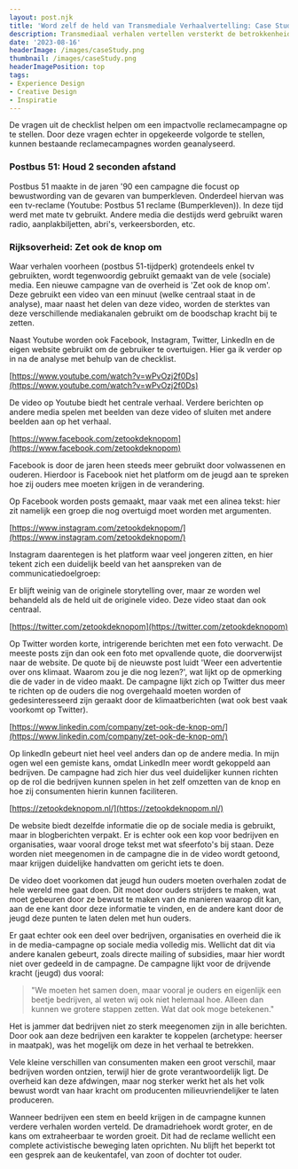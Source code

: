 ```yaml
---
layout: post.njk
title: 'Word zelf de held van Transmediale Verhaalvertelling: Case Studies'
description: Transmediaal verhalen vertellen versterkt de betrokkenheid van je publiek. Op deze pagina ontdek je hoe je dit systematisch aanpakt, met inzichten uit campagnes zoals Postbus 51's Bumperkleven en 'Zet ook de knop om' — van media-keuze tot storytelling en overtuigingstechnieken.
date: '2023-08-16'
headerImage: /images/caseStudy.png
thumbnail: /images/caseStudy.png
headerImagePosition: top
tags:
- Experience Design
- Creative Design
- Inspiratie
---
```


De vragen uit de checklist helpen om een impactvolle reclamecampagne op te stellen. Door deze vragen echter in opgekeerde volgorde te stellen, kunnen bestaande reclamecampagnes worden geanalyseerd.

### Postbus 51: Houd 2 seconden afstand

Postbus 51 maakte in de jaren '90 een campagne die focust op bewustwording van de gevaren van bumperkleven. Onderdeel hiervan was een tv-reclame (Youtube: Postbus 51 reclame (Bumperkleven)). In deze tijd werd met mate tv gebruikt. Andere media die destijds werd gebruikt waren radio, aanplakbiljetten, abri's, verkeersborden, etc.

### Rijksoverheid: Zet ook de knop om

Waar verhalen voorheen (postbus 51-tijdperk) grotendeels enkel tv gebruikten, wordt tegenwoordig gebruikt gemaakt van de vele (sociale) media. Een nieuwe campagne van de overheid is 'Zet ook de knop om'. Deze gebruikt een video van een minuut (welke centraal staat in de analyse), maar naast het delen van deze video, worden de sterktes van deze verschillende mediakanalen gebruikt om de boodschap kracht bij te zetten.

Naast Youtube worden ook Facebook, Instagram, Twitter, LinkedIn en de eigen website gebruikt om de gebruiker te overtuigen. Hier ga ik verder op in na de analyse met behulp van de checklist.

[https://www.youtube.com/watch?v=wPvOzj2f0Ds](https://www.youtube.com/watch?v=wPvOzj2f0Ds)

De video op Youtube biedt het centrale verhaal. Verdere berichten op andere media spelen met beelden van deze video of sluiten met andere beelden aan op het verhaal.

[https://www.facebook.com/zetookdeknopom](https://www.facebook.com/zetookdeknopom)

Facebook is door de jaren heen steeds meer gebruikt door volwassenen en ouderen. Hierdoor is Facebook niet het platform om de jeugd aan te spreken hoe zij ouders mee moeten krijgen in de verandering.

Op Facebook worden posts gemaakt, maar vaak met een alinea tekst: hier zit namelijk een groep die nog overtuigd moet worden met argumenten.

[https://www.instagram.com/zetookdeknopom/](https://www.instagram.com/zetookdeknopom/)

Instagram daarentegen is het platform waar veel jongeren zitten, en hier tekent zich een duidelijk beeld van het aanspreken van de communicatiedoelgroep:

Er blijft weinig van de originele storytelling over, maar ze worden wel behandeld als de held uit de originele video. Deze video staat dan ook centraal.

[https://twitter.com/zetookdeknopom](https://twitter.com/zetookdeknopom)

Op Twitter worden korte, intrigerende berichten met een foto verwacht. De meeste posts zijn dan ook een foto met opvallende quote, die doorverwijst naar de website. De quote bij de nieuwste post luidt 'Weer een advertentie over ons klimaat. Waarom zou je die nog lezen?', wat lijkt op de opmerking die de vader in de video maakt. De campagne lijkt zich op Twitter dus meer te richten op de ouders die nog overgehaald moeten worden of gedesinteresseerd zijn geraakt door de klimaatberichten (wat ook best vaak voorkomt op Twitter).

[https://www.linkedin.com/company/zet-ook-de-knop-om/](https://www.linkedin.com/company/zet-ook-de-knop-om/)

Op linkedIn gebeurt niet heel veel anders dan op de andere media. In mijn ogen wel een gemiste kans, omdat LinkedIn meer wordt gekoppeld aan bedrijven. De campagne had zich hier dus veel duidelijker kunnen richten op de rol die bedrijven kunnen spelen in het zelf omzetten van de knop en hoe zij consumenten hierin kunnen faciliteren.

[https://zetookdeknopom.nl/](https://zetookdeknopom.nl/)

De website biedt dezelfde informatie die op de sociale media is gebruikt, maar in blogberichten verpakt. Er is echter ook een kop voor bedrijven en organisaties, waar vooral droge tekst met wat sfeerfoto's bij staan. Deze worden niet meegenomen in de campagne die in de video wordt getoond, maar krijgen duidelijke handvatten om gericht iets te doen.

De video doet voorkomen dat jeugd hun ouders moeten overhalen zodat de hele wereld mee gaat doen. Dit moet door ouders strijders te maken, wat moet gebeuren door ze bewust te maken van de manieren waarop dit kan, aan de ene kant door deze informatie te vinden, en de andere kant door de jeugd deze punten te laten delen met hun ouders.

Er gaat echter ook een deel over bedrijven, organisaties en overheid die ik in de media-campagne op sociale media volledig mis. Wellicht dat dit via andere kanalen gebeurt, zoals directe mailing of subsidies, maar hier wordt niet over gedeeld in de campagne. De campagne lijkt voor de drijvende kracht (jeugd) dus vooral:

> "We moeten het samen doen, maar vooral je ouders en eigenlijk een beetje bedrijven, al weten wij ook niet helemaal hoe. Alleen dan kunnen we grotere stappen zetten. Wat dat ook moge betekenen."

Het is jammer dat bedrijven niet zo sterk meegenomen zijn in alle berichten. Door ook aan deze bedrijven een karakter te koppelen (archetype: heerser in maatpak), was het mogelijk om deze in het verhaal te betrekken.

Vele kleine verschillen van consumenten maken een groot verschil, maar bedrijven worden ontzien, terwijl hier de grote verantwoordelijk ligt. De overheid kan deze afdwingen, maar nog sterker werkt het als het volk bewust wordt van haar kracht om producenten milieuvriendelijker te laten produceren.

Wanneer bedrijven een stem en beeld krijgen in de campagne kunnen verdere verhalen worden verteld. De dramadriehoek wordt groter, en de kans om extraheerbaar te worden groeit. Dit had de reclame wellicht een complete activistische beweging laten oprichten. Nu blijft het beperkt tot een gesprek aan de keukentafel, van zoon of dochter tot ouder.

